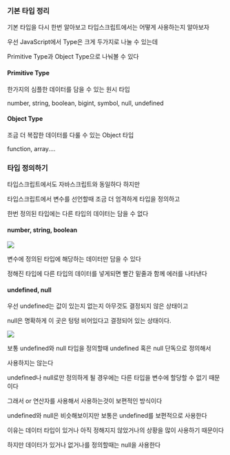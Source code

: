 ### 기본 타입 정리

기본 타입을 다시 한번 알아보고 타입스크립트에서는 어떻게 사용하는지 알아보자

우선 JavaScript에서 Type은 크게 두가지로 나눌 수 있는데

Primitive Type과 Object Type으로 나눠볼 수 있다

#### Primitive Type

한가지의 심플한 데이터를 담을 수 있는 원시 타입

number, string, boolean, bigint, symbol, null, undefined

#### Object Type

조금 더 복잡한 데이터를 다룰 수 있는 Object 타입

function, array....

### 타입 정의하기

타입스크립트에서도 자바스크립트와 동일하다 하지만

타입스크립트에서 변수를 선언할때  조금 더 엄격하게 타입을 정의하고

한번 정의된 타입에는 다른 타입의 데이터는 담을 수 없다

#### number, string, boolean

![](https://images.velog.io/images/feelslikemmmm/post/c55bc729-7e1a-4006-98ed-a3df7d7c1ead/%E1%84%89%E1%85%B3%E1%84%8F%E1%85%B3%E1%84%85%E1%85%B5%E1%86%AB%E1%84%89%E1%85%A3%E1%86%BA%202021-05-17%20%E1%84%8B%E1%85%A9%E1%84%92%E1%85%AE%205.02.08.png)

변수에 정의된 타입에 해당하는 데이터만 담을 수 있다

정해진 타입에 다른 타입의 데이터를 넣게되면 빨간 밑줄과 함께 에러를 나타낸다

#### undefined, null

우선 undefined는 값이 있는지 없는지 아무것도 결정되지 않은 상태이고

null은 명확하게 이 곳은 텅텅 비어있다고 결정되어 있는 상태이다.

![](https://images.velog.io/images/feelslikemmmm/post/f34039c8-a314-4a90-991b-d34083788f94/%E1%84%89%E1%85%B3%E1%84%8F%E1%85%B3%E1%84%85%E1%85%B5%E1%86%AB%E1%84%89%E1%85%A3%E1%86%BA%202021-05-17%20%E1%84%8B%E1%85%A9%E1%84%92%E1%85%AE%205.18.19.png)

보통 undefined와 null 타입을 정의할때 undefined 혹은 null 단독으로 정의해서

사용하지는 않는다 

undefined나 null로만 정의하게 될 경우에는 다른 타입을 변수에 할당할 수 없기 때문이다

그래서 or 연산자를 사용해서 사용하는것이 보편적인 방식이다

undefined와 null은 비슷해보이지만 보통은 undefined를 보편적으로 사용한다

이유는 데이터 타입이 있거나 아직 정해지지 않았거나의 상황을 많이 사용하기 때문이다

하지만 데이터가 있거나 없거나를 정의할때는 null을 사용한다